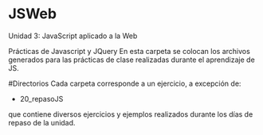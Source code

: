 # JSWeb
Unidad 3: JavaScript aplicado a la Web

Prácticas de Javascript y JQuery
En esta carpeta se colocan los archivos generados para las prácticas de clase realizadas durante el aprendizaje de JS.

#Directorios
Cada carpeta corresponde a un ejercicio, a excepción de:

- 20_repasoJS

que contiene diversos ejercicios y ejemplos realizados durante los días de repaso de la unidad.